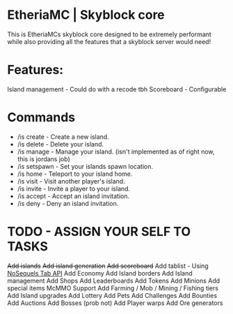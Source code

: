 # EtheriaMC | Skyblock core

This is EtheriaMCs skyblock core designed to be extremely performant while also providing all the features that a skyblock server would need!

# Features:
Island management - Could do with a recode tbh
Scoreboard - Configurable

# Commands
- /is create <name> - Create a new island.
- /is delete <name> - Delete your island.
- /is manage - Manage your island. (isn't implemented as of right now, this is jordans job)
- /is setspawn - Set your islands spawn location.
- /is home - Teleport to your island home.
- /is visit <player> - Visit another player's island.
- /is invite <player> - Invite a player to your island.
- /is accept <player> - Accept an island invitation.
- /is deny <player> - Deny an island invitation.

# TODO - ASSIGN YOUR SELF TO TASKS
~~Add islands~~
~~Add island generation~~
~~Add scoreboard~~
Add tablist - Using [NoSequels Tab API](https://github.com/NoSequel/TabAPI)
Add Economy
Add Island borders
Add Island management
Add Shops
Add Leaderboards
Add Tokens
Add Minions
Add special items
McMMO Support
Add Farming / Mob / Mining / Fishing tiers
Add Island upgrades
Add Lottery
Add Pets
Add Challenges
Add Bounties
Add Auctions
Add Bosses (prob not)
Add Player warps
Add Ore generators
